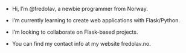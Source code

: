- Hi, I’m @fredolav, a newbie programmer from Norway.

- I’m currently learning to create web applications with Flask/Python.

- I’m looking to collaborate on Flask-based projects.

- You can find my contact info at my website fredolav.no.

<!---
fredolav/fredolav is a ✨ special ✨ repository because its `README.md` (this file) appears on your GitHub profile.
You can click the Preview link to take a look at your changes.
--->
